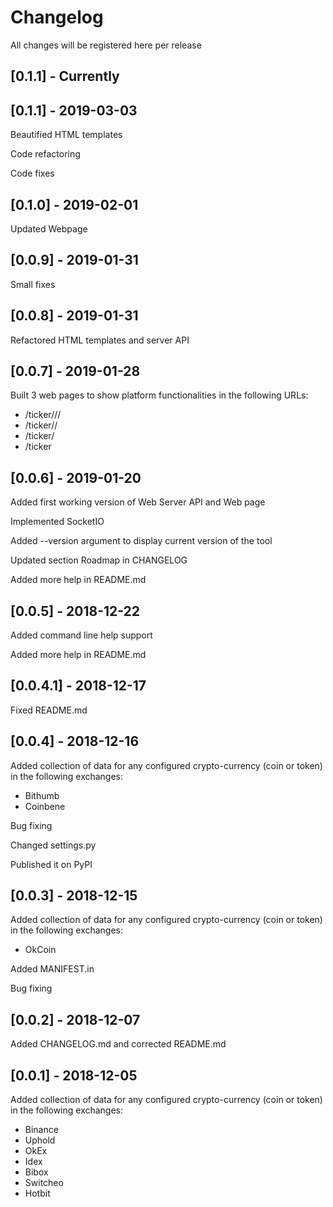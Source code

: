 # Changelog
All changes will be registered here per release 


## [0.1.1] - Currently


## [0.1.1] - 2019-03-03
Beautified HTML templates

Code refactoring

Code fixes


## [0.1.0] - 2019-02-01
Updated Webpage


## [0.0.9] - 2019-01-31
Small fixes


## [0.0.8] - 2019-01-31
Refactored HTML templates and server API


## [0.0.7] - 2019-01-28
Built 3 web pages to show platform functionalities in the following URLs:

* /ticker/<exchange>/<pair>/<frequency>
* /ticker/<pair>/<frequency>
* /ticker/<frequency>
* /ticker


## [0.0.6] - 2019-01-20
Added first working version of Web Server API and Web page

Implemented SocketIO

Added --version argument to display current version of the tool

Updated section Roadmap in CHANGELOG

Added more help in README.md


## [0.0.5] - 2018-12-22
Added command line help support

Added more help in README.md


## [0.0.4.1] - 2018-12-17
Fixed README.md


## [0.0.4] - 2018-12-16
Added collection of data for any configured crypto-currency (coin or token) in 
the following exchanges:

* Bithumb
* Coinbene

Bug fixing

Changed settings.py

Published it on PyPI


## [0.0.3] - 2018-12-15
Added collection of data for any configured crypto-currency (coin or token) in 
the following exchanges:

* OkCoin

Added MANIFEST.in

Bug fixing


## [0.0.2] - 2018-12-07
Added CHANGELOG.md and corrected README.md


## [0.0.1] - 2018-12-05
Added collection of data for any configured crypto-currency (coin or token) in 
the following exchanges:

* Binance
* Uphold
* OkEx
* Idex
* Bibox
* Switcheo
* Hotbit
